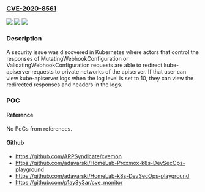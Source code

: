 ### [CVE-2020-8561](https://cve.mitre.org/cgi-bin/cvename.cgi?name=CVE-2020-8561)
![](https://img.shields.io/static/v1?label=Product&message=Kubernetes&color=blue)
![](https://img.shields.io/static/v1?label=Version&message=%3C%3D%201.20.11%20&color=brighgreen)
![](https://img.shields.io/static/v1?label=Vulnerability&message=CWE-441%20Unintended%20Proxy%20or%20Intermediary&color=brighgreen)

### Description

A security issue was discovered in Kubernetes where actors that control the responses of MutatingWebhookConfiguration or ValidatingWebhookConfiguration requests are able to redirect kube-apiserver requests to private networks of the apiserver. If that user can view kube-apiserver logs when the log level is set to 10, they can view the redirected responses and headers in the logs.

### POC

#### Reference
No PoCs from references.

#### Github
- https://github.com/ARPSyndicate/cvemon
- https://github.com/adavarski/HomeLab-Proxmox-k8s-DevSecOps-playground
- https://github.com/adavarski/HomeLab-k8s-DevSecOps-playground
- https://github.com/p1ay8y3ar/cve_monitor

